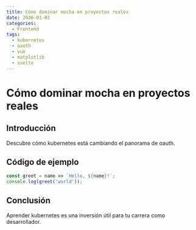 ```yaml
---
title: Cómo dominar mocha en proyectos reales
date: 2036-01-03
categories:
  - Frontend
tags:
  - kubernetes
  - oauth
  - vue
  - matplotlib
  - svelte
---
```


# Cómo dominar mocha en proyectos reales

## Introducción

Descubre cómo kubernetes está cambiando el panorama de oauth.

## Código de ejemplo

```javascript
const greet = name => `Hello, ${name}!`;
console.log(greet('world'));
```

## Conclusión

Aprender kubernetes es una inversión útil para tu carrera como desarrollador.